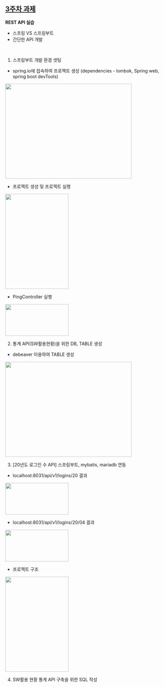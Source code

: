 ## [3주차 과제](https://github.com/pia01190/comento-bootcamp/tree/main/3%EC%A3%BC%EC%B0%A8_%EA%B3%BC%EC%A0%9C)
**REST API 실습**
- 스프링 VS 스프링부트
- 간단한 API 개발

<br>

1. 스프링부트 개발 환경 셋팅
- spring.io에 접속하여 프로젝트 생성
(dependencies - lombok, Spring web, spring boot devTools)
<img src="https://github.com/user-attachments/assets/dc17a81e-3d7c-40bf-aa7c-28d097b5f27d" width="400" height="300"/>

<br>

- 프로젝트 생성 및 프로젝트 실행
<img src="https://github.com/user-attachments/assets/3ac50554-fde4-4b33-bcf9-c714b91f8d01" width="200" height="300"/>

<br>

- PingController 실행
<img src="https://github.com/user-attachments/assets/3f862407-15f6-4367-8b93-5b2d85a5c68c" width="200" height="100"/>

<br>

2. 통계 API(SW활용현황)을 위한 DB, TABLE 생성
- debeaver 이용하여 TABLE 생성
<img src="https://github.com/user-attachments/assets/891cb510-9aaa-411b-984a-20edb4de7e76" width="400" height="300"/>

<br>

3. [20년도 로그인 수 API] 스프링부트, mybatis, mariadb 연동
- localhost:8031/api/v1/logins/20 결과
<img src="https://github.com/user-attachments/assets/18c502d1-e102-4e69-947d-2d2ca3354a3a" width="200" height="100"/>

<br>

- localhost:8031/api/v1/logins/20/04 결과
<img src="https://github.com/user-attachments/assets/8577dfb5-56be-42b6-b7ca-46fb8f402205" width="200" height="100"/>

<br>

- 프로젝트 구조
<img src="https://github.com/user-attachments/assets/4aa579c7-2399-47ed-950e-d945f3017f38" width="200" height="300"/>


<br>

4. SW활용 현황 통계 API 구축을 위한 SQL 작성
